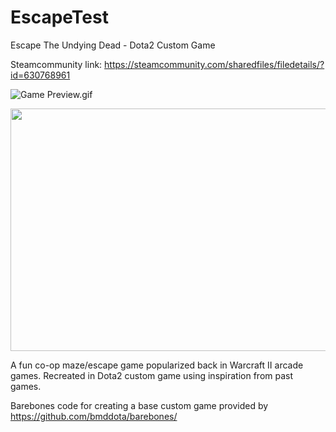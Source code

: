 # EscapeTest
Escape The Undying Dead - Dota2 Custom Game

Steamcommunity link: https://steamcommunity.com/sharedfiles/filedetails/?id=630768961

![Game Preview.gif](https://thumbs.gfycat.com/SilentMedicalGangesdolphin-size_restricted.gif)

<img src="https://thumbs.gfycat.com/SilentMedicalGangesdolphin-size_restricted.gif" width="690" height="388" />

A fun co-op maze/escape game popularized back in Warcraft II arcade games. Recreated in Dota2 custom game using inspiration from past games.


Barebones code for creating a base custom game provided by https://github.com/bmddota/barebones/
